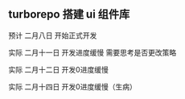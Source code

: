 ## turborepo 搭建 ui 组件库

预计 二月八日 开始正式开发

实际 二月十一日 开发进度缓慢 需要思考是否更改策略

实际 二月十二日 开发0进度缓慢

实际 二月十四日 开发0进度缓慢（生病）

